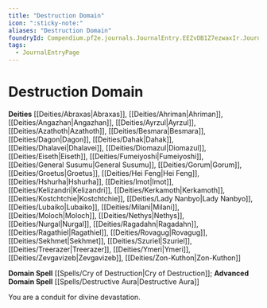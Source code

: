 ```yaml
---
title: "Destruction Domain"
icon: ":sticky-note:"
aliases: "Destruction Domain"
foundryId: Compendium.pf2e.journals.JournalEntry.EEZvDB1Z7ezwaxIr.JournalEntryPage.AOQZjqgfafqqtHOB
tags:
  - JournalEntryPage
---
```


# Destruction Domain
**Deities** [[Deities/Abraxas|Abraxas]], [[Deities/Ahriman|Ahriman]], [[Deities/Angazhan|Angazhan]], [[Deities/Ayrzul|Ayrzul]], [[Deities/Azathoth|Azathoth]], [[Deities/Besmara|Besmara]], [[Deities/Dagon|Dagon]], [[Deities/Dahak|Dahak]], [[Deities/Dhalavei|Dhalavei]], [[Deities/Diomazul|Diomazul]], [[Deities/Eiseth|Eiseth]], [[Deities/Fumeiyoshi|Fumeiyoshi]], [[Deities/General Susumu|General Susumu]], [[Deities/Gorum|Gorum]], [[Deities/Groetus|Groetus]], [[Deities/Hei Feng|Hei Feng]], [[Deities/Hshurha|Hshurha]], [[Deities/Imot|Imot]], [[Deities/Kelizandri|Kelizandri]], [[Deities/Kerkamoth|Kerkamoth]], [[Deities/Kostchtchie|Kostchtchie]], [[Deities/Lady Nanbyo|Lady Nanbyo]], [[Deities/Lubaiko|Lubaiko]], [[Deities/Milani|Milani]], [[Deities/Moloch|Moloch]], [[Deities/Nethys|Nethys]], [[Deities/Nurgal|Nurgal]], [[Deities/Ragadahn|Ragadahn]], [[Deities/Ragathiel|Ragathiel]], [[Deities/Rovagug|Rovagug]], [[Deities/Sekhmet|Sekhmet]], [[Deities/Szuriel|Szuriel]], [[Deities/Treerazer|Treerazer]], [[Deities/Ymeri|Ymeri]], [[Deities/Zevgavizeb|Zevgavizeb]], [[Deities/Zon-Kuthon|Zon-Kuthon]]

**Domain Spell** [[Spells/Cry of Destruction|Cry of Destruction]]; **Advanced Domain Spell** [[Spells/Destructive Aura|Destructive Aura]]

You are a conduit for divine devastation.